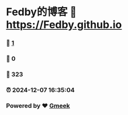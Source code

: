 # Fedby的博客 :link: https://Fedby.github.io 
### :page_facing_up: [1](https://Fedby.github.io/tag.html) 
### :speech_balloon: 0 
### :hibiscus: 323 
### :alarm_clock: 2024-12-07 16:35:04 
### Powered by :heart: [Gmeek](https://github.com/Meekdai/Gmeek)
